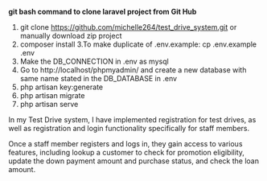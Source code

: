 **git bash command to clone laravel project from Git Hub**
1. git clone https://github.com/michelle264/test_drive_system.git or manually download zip project
2. composer install
3.To make duplicate of .env.example:   cp .env.example .env
4. Make the DB_CONNECTION in .env as mysql
5. Go to http://localhost/phpmyadmin/ and create a new database with same name stated in the DB_DATABASE in .env
6. php artisan key:generate
7. php artisan migrate
8. php artisan serve

In my Test Drive system, I have implemented registration for test drives, as well as registration and login functionality specifically for staff members.

Once a staff member registers and logs in, they gain access to various features, including lookup a customer to check for promotion eligibility, update the down payment amount and purchase status, and check the loan amount.

